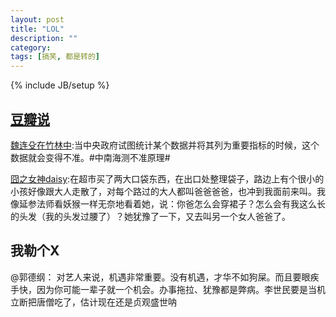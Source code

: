 ```yaml
---
layout: post
title: "LOL"
description: ""
category: 
tags: [搞笑, 都是转的]
---
```

{% include JB/setup %}

## [豆瓣说](http://www.douban.com)

[魏连殳在竹林中](http://www.douban.com/people/lizn007/status/1468968545/):当中央政府试图统计某个数据并将其列为重要指标的时候，这个数据就会变得不准。#中南海测不准原理#

[囧之女神daisy](http://www.douban.com/people/daisychen1942/status/1469134044/):在超市买了两大口袋东西，在出口处整理袋子，路边上有个很小的小孩好像跟大人走散了，对每个路过的大人都叫爸爸爸爸，也冲到我面前来叫。我像延参法师看妖猴一样无奈地看着她，说：你爸怎么会穿裙子？怎么会有我这么长的头发（我的头发过腰了）？她犹豫了一下，又去叫另一个女人爸爸了。

## 我勒个X

@郭德纲： 对艺人来说，机遇非常重要。没有机遇，才华不如狗屎。而且要眼疾手快，因为你可能一辈子就一个机会。办事拖拉、犹豫都是弊病。李世民要是当机立断把唐僧吃了，估计现在还是贞观盛世呐
